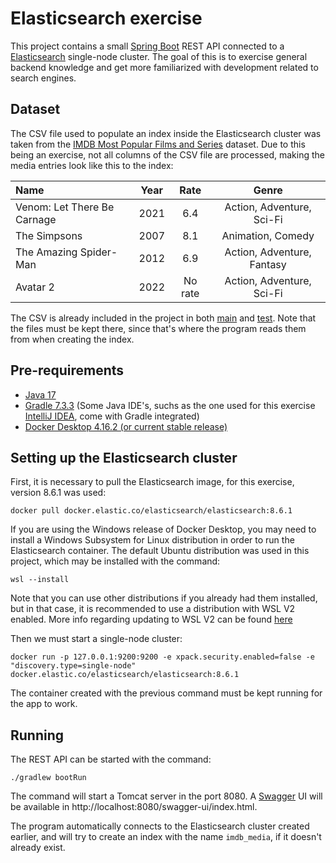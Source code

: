 # Elasticsearch exercise

This project contains a small [Spring Boot](https://spring.io/projects/spring-boot) REST API connected to a [Elasticsearch](https://www.elastic.co/) single-node cluster. The goal of this is to exercise general backend knowledge and get more familiarized with development related to search engines.

## Dataset
The CSV file used to populate an index inside the Elasticsearch cluster was taken from the [IMDB Most Popular Films and Series](https://www.kaggle.com/mazenramadan/imdb-most-popular-films-and-series) dataset. Due to this being an exercise, not all columns of the CSV file are processed, making the media entries look like this to the index:

| Name                        |  Year  | Rate    |  Genre                     |
| :-------------------------- | :----: | :-----: | :------------------------: |
| Venom: Let There Be Carnage |  2021  |   6.4   | Action, Adventure, Sci-Fi  |
| The Simpsons                |  2007  |   8.1   | Animation, Comedy          |
| The Amazing Spider-Man      |  2012  |   6.9   | Action, Adventure, Fantasy |
| Avatar 2                    |  2022  | No rate | Action, Adventure, Sci-Fi  |

The CSV is already included in the project in both [main](src\main\resources\imdb.csv) and [test](src\test\resources\imdb.csv). Note that the files must be kept there, since that's where the program reads them from when creating the index. 

## Pre-requirements
- [Java 17](https://www.oracle.com/java/technologies/downloads/#java17)
- [Gradle 7.3.3](https://gradle.org/releases/) (Some Java IDE's, suchs as the one used for this exercise [IntelliJ IDEA](https://www.jetbrains.com/idea/), come with Gradle integrated)
- [Docker Desktop 4.16.2 (or current stable release)](https://docs.docker.com/desktop/release-notes/#4162) 

## Setting up the Elasticsearch cluster
First, it is necessary to pull the Elasticsearch image, for this exercise, version 8.6.1 was used:
```shell
docker pull docker.elastic.co/elasticsearch/elasticsearch:8.6.1
```

If you are using the Windows release of Docker Desktop, you may need to install a Windows Subsystem for Linux distribution in order to run the Elasticsearch container. The default Ubuntu distribution was used in this project, which may be installed with the command:
```shell
wsl --install
```

Note that you can use other distributions if you already had them installed, but in that case, it is recommended to use a distribution with WSL V2 enabled. More info regarding updating to WSL V2 can be found [here](https://learn.microsoft.com/en-us/windows/wsl/install#upgrade-version-from-wsl-1-to-wsl-2)

Then we must start a single-node cluster:
```shell
docker run -p 127.0.0.1:9200:9200 -e xpack.security.enabled=false -e "discovery.type=single-node" docker.elastic.co/elasticsearch/elasticsearch:8.6.1
```
The container created with the previous command must be kept running for the app to work.

## Running
The REST API can be started with the command:

```shell
./gradlew bootRun
```

The command will start a Tomcat server in the port 8080. A [Swagger](https://swagger.io/) UI will be available in http://localhost:8080/swagger-ui/index.html. 

The program automatically connects to the Elasticsearch cluster created earlier, and will try to create an index with the name `imdb_media`, if it doesn't already exist. 
